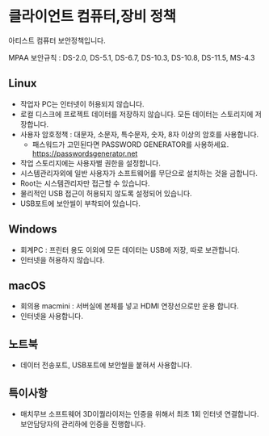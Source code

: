 # 클라이언트 컴퓨터,장비 정책
아티스트 컴퓨터 보안정책입니다.

MPAA 보안규칙 : DS-2.0, DS-5.1, DS-6.7, DS-10.3, DS-10.8, DS-11.5, MS-4.3

## Linux
- 작업자 PC는 인터넷이 허용되지 않습니다.
- 로컬 디스크에 프로젝트 데이터를 저장하지 않습니다. 모든 데이터는 스토리지에 저장합니다.
- 사용자 암호정책 : 대문자, 소문자, 특수문자, 숫자, 8자 이상의 암호를 사용합니다.
  - 패스워드가 고민된다면 PASSWORD GENERATOR를 사용하세요. https://passwordsgenerator.net
- 작업 스토리지에는 사용자별 권한을 설정합니다.
- 시스템관리자외에 일반 사용자가 소프트웨어를 무단으로 설치하는 것을 금합니다.
- Root는 시스템관리자만 접근할 수 있습니다.
- 물리적인 USB 접근이 허용되지 않도록 설정되어 있습니다.
- USB포트에 보안씰이 부착되어 있습니다.

## Windows
- 회계PC : 프린터 용도 이외에 모든 데이터는 USB에 저장, 따로 보관합니다.
- 인터넷을 허용하지 않습니다.

## macOS
- 회의용 macmini : 서버실에 본체를 넣고 HDMI 연장선으로만 운용 합니다.
- 인터넷을 사용합니다.

## 노트북
- 데이터 전송포트, USB포트에 보안씰을 붙혀서 사용합니다.

## 특이사항
- 매치무브 소프트웨어 3D이퀄라이저는 인증을 위해서 최초 1회 인터넷 연결합니다. 보안담당자의 관리하에 인증을 진행합니다.
